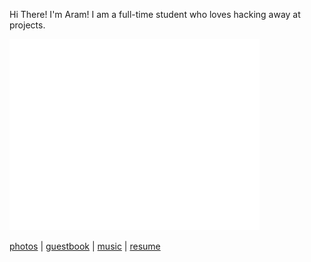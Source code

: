 Hi There! I'm Aram! I am a full-time student who loves hacking away at projects. 

<p align=""><img src="/github-metrics.svg" alt="Metrics" width="400"></p>

[photos](https://aram.sh/photos) | [guestbook](https://aram.sh/guestbook) | [music](https://aram.sh/music) | [resume](/resume.pdf)
